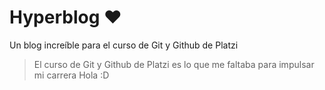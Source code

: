 # Hyperblog ❤️
Un blog increíble para el curso de Git y Github de Platzi
> El curso de Git y Github de Platzi es lo que me faltaba para impulsar mi carrera 
> Hola :D


